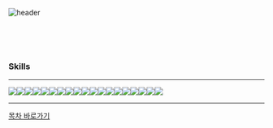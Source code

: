 
<!-- color -->
<!-- https://colorhunt.co/ -->

<!-- banner -->
<!-- https://github.com/kyechan99/capsule-render -->
![header](https://capsule-render.vercel.app/api?type=slice&color=79E0EE&fontColor=FBFFDC&height=200&section=header&text=Developer&fontSize=50&fontAlign=70&fontAlignY=30&desc=chaeheedongs&descAlign=80&descAlignY=45&rotate=13)

<br>

<!-- https://github.com/anuraghazra/github-readme-stats -->

<!-- ![State](https://github-readme-stats.vercel.app/api?username=chaeheedongs&theme=dark&show_icons=true) -->

<br>

<!-- ![Top Langs](https://github-readme-stats.vercel.app/api/top-langs/?username=chaeheedongs&langs_count=3&show_icons=true&theme=dark) -->

<br>

### Skills
---
<!-- icon -->
<!-- https://simpleicons.org/ -->
<!-- https://github.com/Ileriayo/markdown-badges#markdown-badges -->
<div style="display:flex; flex-direction:row;"> 
    <img src="https://img.shields.io/badge/git-%23F05033.svg?style=flat-square&logo=git&logoColor=black"> 
    <img src="https://img.shields.io/badge/github-%23121011.svg?style=flat-square&logo=github&logoColor=black"> 
    <br> 
    <!-- Atlassian -->
    <img src="https://img.shields.io/badge/jira-%230A0FFF.svg?style=flat-square&logo=jira&logoColor=black"> 
    <img src="https://img.shields.io/badge/bitbucket-%230047B3.svg?style=flat-square&logo=bitbucket&logoColor=black"> 
    <img src="https://img.shields.io/badge/confluence-%23172BF4.svg?style=flat-square&logo=confluence&logoColor=black"> 
    <br> 
    <!-- Frontend -->
    <img src="https://img.shields.io/badge/javascript-F7DF1E?style=flat-square&logo=javascript&logoColor=black"> 
    <img src="https://img.shields.io/badge/react-61DAFB?style=flat-square&logo=react&logoColor=black"> 
    <br> 
    <!-- Backend -->
    <img src="https://img.shields.io/badge/java-%23ED8B00.svg?style=flat-square&logo=openjdk&logoColor=black">
    <img src="https://img.shields.io/badge/Spring Boot-6DB33F?style=flat-square&logo=spring boot&logoColor=black"> 
    <img src="https://img.shields.io/badge/nginx-009639?style=flat-square&logo=nginx&logoColor=black"> 
    <img src="https://img.shields.io/badge/bash-4EAA25?style=flat-square&logo=gnubash&logoColor=black"> 
    <img src="https://img.shields.io/badge/jenkins-%232C5263.svg?style=flat-square&logo=jenkins&logoColor=black"> 
    <br> 
    <!-- DataBase -->
    <img src="https://img.shields.io/badge/oracle-F80000?style=flat-square&logo=oracle&logoColor=black"> 
    <img src="https://img.shields.io/badge/mysql-4479A1?style=flat-square&logo=mysql&logoColor=black"> 
    <img src="https://img.shields.io/badge/MariaDB-003545?style=flat-square&logo=mariadb&logoColor=black">
    <br> 
    <!-- OS -->
    <img src="https://img.shields.io/badge/linux-FCC624?style=flat-square&logo=linux&logoColor=black">
    <img src="https://img.shields.io/badge/ubuntu-E95420?style=flat-square&logo=ubuntu&logoColor=black">
    <img src="https://img.shields.io/badge/rocky-10B981?style=flat-square&logo=rockylinux&logoColor=black">
    <img src="https://img.shields.io/badge/docker-2496ED?style=flat-square&logo=docker&logoColor=black">
    <br>
</div>

---

[목차 바로가기](https://github.com/chaeheedongs/_index)
